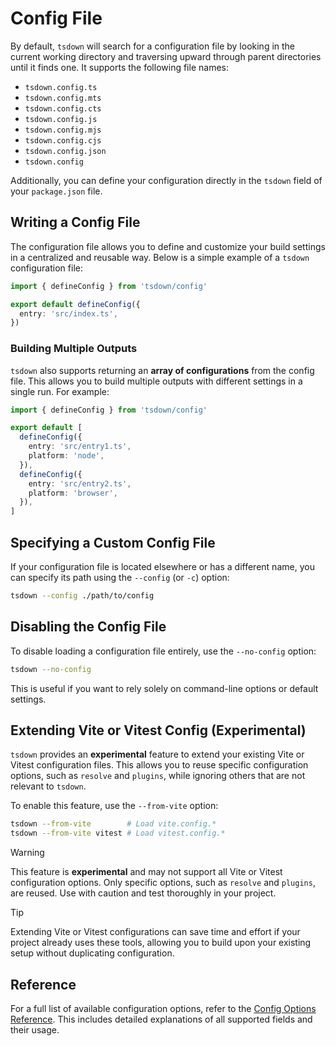 # Config File

By default, `tsdown` will search for a configuration file by looking in the current working directory and traversing upward through parent directories until it finds one. It supports the following file names:

- `tsdown.config.ts`
- `tsdown.config.mts`
- `tsdown.config.cts`
- `tsdown.config.js`
- `tsdown.config.mjs`
- `tsdown.config.cjs`
- `tsdown.config.json`
- `tsdown.config`

Additionally, you can define your configuration directly in the `tsdown` field of your `package.json` file.

## Writing a Config File

The configuration file allows you to define and customize your build settings in a centralized and reusable way. Below is a simple example of a `tsdown` configuration file:

```ts [tsdown.config.ts]
import { defineConfig } from 'tsdown/config'

export default defineConfig({
  entry: 'src/index.ts',
})
```

### Building Multiple Outputs

`tsdown` also supports returning an **array of configurations** from the config file. This allows you to build multiple outputs with different settings in a single run. For example:

```ts [tsdown.config.ts]
import { defineConfig } from 'tsdown/config'

export default [
  defineConfig({
    entry: 'src/entry1.ts',
    platform: 'node',
  }),
  defineConfig({
    entry: 'src/entry2.ts',
    platform: 'browser',
  }),
]
```

## Specifying a Custom Config File

If your configuration file is located elsewhere or has a different name, you can specify its path using the `--config` (or `-c`) option:

```bash
tsdown --config ./path/to/config
```

## Disabling the Config File

To disable loading a configuration file entirely, use the `--no-config` option:

```bash
tsdown --no-config
```

This is useful if you want to rely solely on command-line options or default settings.

## Extending Vite or Vitest Config (Experimental)

`tsdown` provides an **experimental** feature to extend your existing Vite or Vitest configuration files. This allows you to reuse specific configuration options, such as `resolve` and `plugins`, while ignoring others that are not relevant to `tsdown`.

To enable this feature, use the `--from-vite` option:

```bash
tsdown --from-vite        # Load vite.config.*
tsdown --from-vite vitest # Load vitest.config.*
```

> [!WARNING]
> This feature is **experimental** and may not support all Vite or Vitest configuration options. Only specific options, such as `resolve` and `plugins`, are reused. Use with caution and test thoroughly in your project.

> [!TIP]
> Extending Vite or Vitest configurations can save time and effort if your project already uses these tools, allowing you to build upon your existing setup without duplicating configuration.

## Reference

For a full list of available configuration options, refer to the [Config Options Reference](../reference/config-options.md). This includes detailed explanations of all supported fields and their usage.
